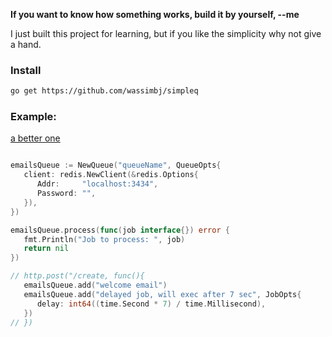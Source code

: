 
**If you want to know how something works, build it by yourself, --me**

I just built this project for learning, but if you like the simplicity why not give a hand.

### Install

```bash
go get https://github.com/wassimbj/simpleq
```


### Example:

[a better one](https://github.com/wassimbj/simpleq/blob/master/example.md)

```go

emailsQueue := NewQueue("queueName", QueueOpts{
   client: redis.NewClient(&redis.Options{
      Addr:     "localhost:3434",
      Password: "",
   }),
})

emailsQueue.process(func(job interface{}) error {
   fmt.Println("Job to process: ", job)
   return nil
})

// http.post("/create, func(){
   emailsQueue.add("welcome email")
   emailsQueue.add("delayed job, will exec after 7 sec", JobOpts{
      delay: int64((time.Second * 7) / time.Millisecond),
   })
// })

```
